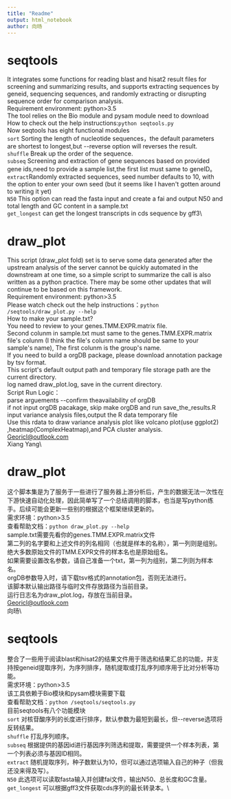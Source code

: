 ```yaml
---
title: "Readme"
output: html_notebook
author: 向旸
---
```

# **seqtools**
It integrates some functions for reading blast and hisat2 result files for screening and summarizing results, and supports extracting sequences by geneid, sequencing sequences, and randomly extracting or disrupting sequence order for comparison analysis.\
Requirement environment: python>3.5\
The tool relies on the Bio module and pysam module need to download\
How to check out the help instructions:`python seqtools.py `\
Now seqtools has eight functional modules\
`sort` Sorting the length of nucleotide sequences，the default parameters are shortest to longest,but --reverse option will reverses the result.\
`shuffle` Break up the order of the sequence.\
`subseq` Screening and extraction of gene sequences based on provided gene ids,need to provide a sample list,the first list must same to geneID。
`extract`Randomly extracted sequences, seed number defaults to 10, with the option to enter your own seed (but it seems like I haven't gotten around to writing it yet)\
`N50` This option can read the fasta input and create a fai and output N50 and total length and GC content in a sample.txt\
`get_longest` can get the longest transcripts in cds sequence by gff3\

# **draw_plot**
This script (draw_plot fold) set is to serve some data generated after the upstream analysis of the server cannot be quickly automated in the downstream at one time, so a simple script to summarize the call is also written as a python practice. There may be some other updates that will continue to be based on this framework.\
Requirement environment: python>3.5\
Please watch check out the help instructions：`python /seqtools/draw_plot.py --help`\
How to make your sample.txt?\
You need to review to your genes.TMM.EXPR.matrix file.\
Second colunm in sample.txt must same to the genes.TMM.EXPR.matrix file's colunm (I think the file's colunm name should be same to your sample's name), The first colunm is the group's name.\
If you need to build a orgDB package, please download annotation package by tsv format.\
This script's default output path and temporary file storage path are the current directory.\
log named draw_plot.log, save in the current directory.\
Script Run Logic：\
parse arguements --confirm theavailability of orgDB\
if not input orgDB pacakage, skip make orgDB and run save_the_results.R input variance analysis files,output the R data temporary file\
Use this rdata to draw variance analysis plot like volcano plot(use ggplot2) ,heatmap(ComplexHeatmap),and PCA cluster analysis.\
Georicl@outlook.com\
Xiang Yang\


# **draw_plot**
这个脚本集是为了服务于一些进行了服务器上游分析后，产生的数据无法一次性在下游快速自动化处理，因此简单写了一个总结调用的脚本，也当是写python练手。后续可能会更新一些别的根据这个框架继续更新的。\
需求环境：python>3.5\
查看帮助文档：`python draw_plot.py --help`\
sample.txt需要先看你的genes.TMM.EXPR.matrix文件\
第二列的名字要和上述文件的列名相同（也就是样本的名称），第一列则是组别。绝大多数原始文件的TMM.EXPR文件的样本名也是原始组名。\
如果需要设置改名参数，请自己准备一个txt，第一列为组别，第二列则为样本名。\
orgDB参数导入时，请下载tsv格式的annotation包，否则无法进行。\
该脚本默认输出路径与临时文件存放路径为当前目录。\
运行日志名为draw_plot.log，存放在当前目录。\
Georicl@outlook.com\
向旸\

# **seqtools**
整合了一些用于阅读blast和hisat2的结果文件用于筛选和结果汇总的功能，并支持按geneid提取序列，为序列排序，随机提取或打乱序列顺序用于比对分析等功能。\
需求环境：python>3.5\
该工具依赖于Bio模块和pysam模块需要下载\
查看帮助文档：`python /seqtools/seqtools.py `\
目前seqtools有八个功能模块\
`sort` 对核苷酸序列的长度进行排序，默认参数为最短到最长，但--reverse选项将反转结果。\
`shuffle` 打乱序列顺序。\
`subseq` 根据提供的基因id进行基因序列筛选和提取，需要提供一个样本列表，第一个列表必须与基因ID相同。\
`extract` 随机提取序列，种子数默认为10，但可以通过选项输入自己的种子（但我还没来得及写）。\
`N50` 此选项可以读取fasta输入并创建fai文件，输出N50、总长度和GC含量。\
`get_longest` 可以根据gff3文件获取cds序列的最长转录本。\